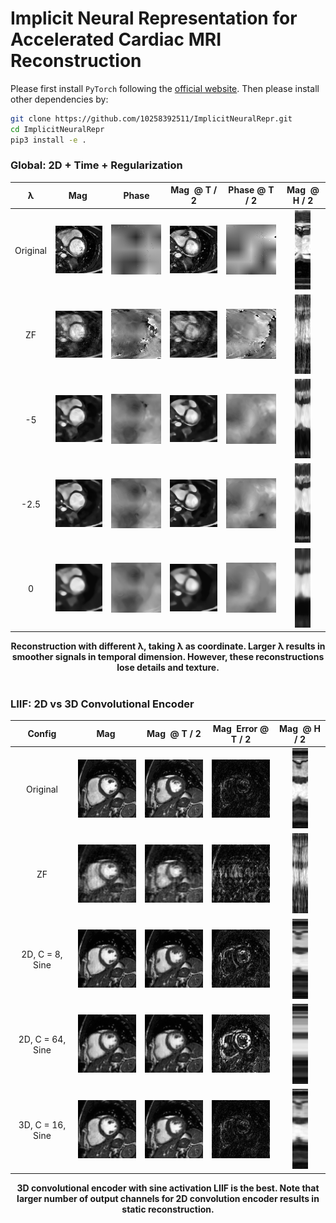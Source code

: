 # Implicit Neural Representation for Accelerated Cardiac MRI Reconstruction

Please first install `PyTorch` following the [official website](https://pytorch.org/). Then please install other 
dependencies by:
```bash
git clone https://github.com/10258392511/ImplicitNeuralRepr.git
cd ImplicitNeuralRepr
pip3 install -e .
```
### Global: 2D + Time + Regularization
<table align="center" id="global-2d-time-reg">
    <tr>
        <th>&lambda;</th>
        <th>Mag<span style="color: white;">.</span></th>
        <th >Phase</th>
        <th>Mag<span style="color: white;">.</span> @ T / 2</th>
        <th>Phase @ T / 2</th>
        <th>Mag<span style="color: white;">.</span> @ H / 2</th>
    </tr>
    <tbody align="center">
        <tr>
            <td>Original</td>
            <td><img src="readme_images/global_2d_time_reg/original/mag.gif" alt="original mag"></td>
            <td><img src="readme_images/global_2d_time_reg/original/phase.gif" alt="original phase"></td>
            <td><img src="readme_images/global_2d_time_reg/original/half_T_mag.png" alt="original mag at half T"></td>
            <td><img src="readme_images/global_2d_time_reg/original/half_T_phase.png" alt="original phase at half T"></td>
            <td><img src="readme_images/global_2d_time_reg/original/half_H_mag.png" alt="original mag at half H"></td>
        </tr>
        <tr>
            <td>ZF</td>
            <td><img src="readme_images/global_2d_time_reg/ZF/mag.gif" alt="ZF mag"></td>
            <td><img src="readme_images/global_2d_time_reg/ZF/phase.gif" alt="ZF phase"></td>
            <td><img src="readme_images/global_2d_time_reg/ZF/half_T_mag.png" alt="ZF mag at half T"></td>
            <td><img src="readme_images/global_2d_time_reg/ZF/half_T_phase.png" alt="ZF phase at half T"></td>
            <td><img src="readme_images/global_2d_time_reg/ZF/half_H_mag.png" alt="ZF mag at half H"></td>
        </tr>
        <tr>
            <td>-5</td>
            <td><img src="readme_images/global_2d_time_reg/lam_-5/mag.gif" alt="lam_-5 mag"></td>
            <td><img src="readme_images/global_2d_time_reg/lam_-5/phase.gif" alt="lam_-5 phase"></td>
            <td><img src="readme_images/global_2d_time_reg/lam_-5/half_T_mag.png" alt="lam_-5 mag at half T"></td>
            <td><img src="readme_images/global_2d_time_reg/lam_-5/half_T_phase.png" alt="lam_-5 phase at half T"></td>
            <td><img src="readme_images/global_2d_time_reg/lam_-5/half_H_mag.png" alt="lam_-5 mag at half H"></td>
        </tr>
        <tr>
            <td>-2.5</td>
            <td><img src="readme_images/global_2d_time_reg/lam_-2_5/mag.gif" alt="lam_-2_5 mag"></td>
            <td><img src="readme_images/global_2d_time_reg/lam_-2_5/phase.gif" alt="lam_-2_5 phase"></td>
            <td><img src="readme_images/global_2d_time_reg/lam_-2_5/half_T_mag.png" alt="lam_-2_5 mag at half T"></td>
            <td><img src="readme_images/global_2d_time_reg/lam_-2_5/half_T_phase.png" alt="lam_-2_5 phase at half T"></td>
            <td><img src="readme_images/global_2d_time_reg/lam_-2_5/half_H_mag.png" alt="lam_-2_5 mag at half H"></td>
        </tr>
        <tr>
            <td>0</td>
            <td><img src="readme_images/global_2d_time_reg/lam_0/mag.gif" alt="lam_0 mag"></td>
            <td><img src="readme_images/global_2d_time_reg/lam_0/phase.gif" alt="lam_0 phase"></td>
            <td><img src="readme_images/global_2d_time_reg/lam_0/half_T_mag.png" alt="lam_0 mag at half T"></td>
            <td><img src="readme_images/global_2d_time_reg/lam_0/half_T_phase.png" alt="lam_0 phase at half T"></td>
            <td><img src="readme_images/global_2d_time_reg/lam_0/half_H_mag.png" alt="original mag at half H"></td>
        </tr>
    </tbody>
</table>

<div align="center">
    <strong>Reconstruction with different &lambda;, taking &lambda; as coordinate.
Larger &lambda; results in smoother signals in temporal dimension. However, these reconstructions lose details and texture.</strong>
</div>

<br>

### LIIF: 2D vs 3D Convolutional Encoder
<table align="center" id="liif-2d-vs-3d-conv-enc">
    <tr>
        <th>Config</th>
        <th>Mag<span style="color: white;">.</span></th>
        <th>Mag<span style="color: white;">.</span> @ T / 2</th>
        <th>Mag<span style="color: white;">.</span> Error @ T / 2</th>
        <th>Mag<span style="color: white;">.</span> @ H / 2</th>
    </tr>
    <tbody align="center">
        <tr>
            <td>Original</td>
            <td><img src="readme_images/liif_compare_2d_3d_conv_enc/original/mag.gif" alt="original"></td>
            <td><img src="readme_images/liif_compare_2d_3d_conv_enc/original/half_T_mag.png" alt="original at half T"></td>
            <td><img src="readme_images/liif_compare_2d_3d_conv_enc/original/half_T_mag_error.png" alt="original, error at half T"></td>
            <td><img src="readme_images/liif_compare_2d_3d_conv_enc/original/half_H_mag.png" alt="original at half H"></td>
        </tr>
        <tr>
            <td>ZF</td>
            <td><img src="readme_images/liif_compare_2d_3d_conv_enc/ZF/mag.gif" alt="ZF"></td>
            <td><img src="readme_images/liif_compare_2d_3d_conv_enc/ZF/half_T_mag.png" alt="ZF at half T"></td>
            <td><img src="readme_images/liif_compare_2d_3d_conv_enc/ZF/half_T_mag_error.png" alt="ZF, error at half T"></td>
            <td><img src="readme_images/liif_compare_2d_3d_conv_enc/ZF/half_H_mag.png" alt="ZF at half H"></td>
        </tr>
        <tr>
            <td>2D, C = 8, Sine</td>
            <td><img src="readme_images/liif_compare_2d_3d_conv_enc/2d_8/mag.gif" alt="2D, C = 8,"></td>
            <td><img src="readme_images/liif_compare_2d_3d_conv_enc/2d_8/half_T_mag.png" alt="2D, C = 8, Sine, at half T"></td>
            <td><img src="readme_images/liif_compare_2d_3d_conv_enc/2d_8/half_T_mag_error.png" alt="2D, C = 8, Sine, error at half T"></td>
            <td><img src="readme_images/liif_compare_2d_3d_conv_enc/2d_8/half_H_mag.png" alt="2D, C = 8, Sine, at half H"></td>
        </tr>
        <tr>
            <td>2D, C = 64, Sine</td>
            <td><img src="readme_images/liif_compare_2d_3d_conv_enc/2d_64/mag.gif" alt="2D, C = 64, Sine"></td>
            <td><img src="readme_images/liif_compare_2d_3d_conv_enc/2d_64/half_T_mag.png" alt="2D, C = 64, Sine at half T"></td>
            <td><img src="readme_images/liif_compare_2d_3d_conv_enc/2d_64/half_T_mag_error.png" alt="2D, C = 64, Sine error at half T"></td>
            <td><img src="readme_images/liif_compare_2d_3d_conv_enc/2d_64/half_H_mag.png" alt="2D, C = 64, Sine at half H"></td>
        </tr>
        <tr>
            <td>3D, C = 16, Sine</td>
            <td><img src="readme_images/liif_compare_2d_3d_conv_enc/3d_16/mag.gif" alt="3D, C = 16, Sine"></td>
            <td><img src="readme_images/liif_compare_2d_3d_conv_enc/3d_16/half_T_mag.png" alt="3D, C = 16, Sine at half T"></td>
            <td><img src="readme_images/liif_compare_2d_3d_conv_enc/3d_16/half_T_mag_error.png" alt="3D, C = 16, Sine error at half T"></td>
            <td><img src="readme_images/liif_compare_2d_3d_conv_enc/3d_16/half_H_mag.png" alt="3D, C = 16, Sine at half H"></td>
        </tr>
    </tbody>
</table>

<div align="center">
    <strong>3D convolutional encoder with sine activation LIIF is the best. Note that larger number of output channels for 2D convolution encoder results in static reconstruction.</strong>
</div>
